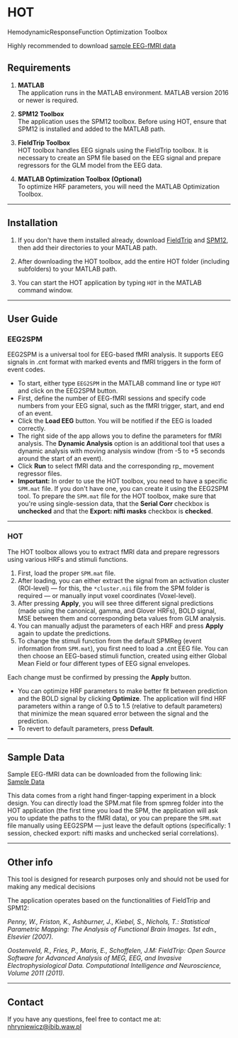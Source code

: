 # HOT
HemodynamicResponseFunction Optimization Toolbox

Highly recommended to download [sample EEG-fMRI data](https://drive.google.com/file/d/1mFTs1COvP2MuTMCKsjzLvS9_Z4FGC9PN/)

## **Requirements**

1. **MATLAB**  
   The application runs in the MATLAB environment. MATLAB version 2016 or newer is required.

2. **SPM12 Toolbox**  
   The application uses the SPM12 toolbox. Before using HOT, ensure that SPM12 is installed and added to the MATLAB path.

3. **FieldTrip Toolbox**  
   HOT toolbox handles EEG signals using the FieldTrip toolbox. It is necessary to create an SPM file based on the EEG signal and prepare regressors for the GLM model from the EEG data.

4. **MATLAB Optimization Toolbox (Optional)**  
   To optimize HRF parameters, you will need the MATLAB Optimization Toolbox.

---

## **Installation**

1. If you don't have them installed already, download [FieldTrip](https://www.fieldtriptoolbox.org/download/) and [SPM12](https://www.fil.ion.ucl.ac.uk/spm/software/download/), then add their directories to your MATLAB path.
   
2. After downloading the HOT toolbox, add the entire HOT folder (including subfolders) to your MATLAB path.
   
3. You can start the HOT application by typing `HOT` in the MATLAB command window.

---

## **User Guide**

### **EEG2SPM**

EEG2SPM is a universal tool for EEG-based fMRI analysis. It supports EEG signals in .cnt format with marked events and fMRI triggers in the form of event codes.

- To start, either type `EEG2SPM` in the MATLAB command line or type `HOT` and click on the EEG2SPM button.  
- First, define the number of EEG-fMRI sessions and specify code numbers from your EEG signal, such as the fMRI trigger, start, and end of an event.  
- Click the **Load EEG** button. You will be notified if the EEG is loaded correctly.  
- The right side of the app allows you to define the parameters for fMRI analysis. The **Dynamic Analysis** option is an additional tool that uses a dynamic analysis with moving analysis window (from -5 to +5 seconds around the start of an event).  
- Click **Run** to select fMRI data and the corresponding rp_ movement regressor files.
- **Important:** In order to use the HOT toolbox, you need to have a specific `SPM.mat` file. If you don't have one, you can create it using the EEG2SPM tool. To prepare the `SPM.mat` file for the HOT toolbox, make sure that you're using single-session data, that the **Serial Corr** checkbox is **unchecked** and that the **Export: nifti masks** checkbox is **checked**.

---

### **HOT**

The HOT toolbox allows you to extract fMRI data and prepare regressors using various HRFs and stimuli functions.

1. First, load the proper `SPM.mat` file.  
2. After loading, you can either extract the signal from an activation cluster (ROI-level) — for this, the `*cluster.nii` file from the SPM folder is required — or manually input voxel coordinates (Voxel-level).  
3. After pressing **Apply**, you will see three different signal predictions (made using the canonical, gamma, and Glover HRFs), BOLD signal, MSE between them and corresponding beta values from GLM analysis.  
4. You can manually adjust the parameters of each HRF and press **Apply** again to update the predictions.  
5. To change the stimuli function from the default SPMReg (event information from `SPM.mat`), you first need to load a .cnt EEG file. You can then choose an EEG-based stimuli function, created using either Global Mean Field or four different types of EEG signal envelopes.

Each change must be confirmed by pressing the **Apply** button.

- You can optimize HRF parameters to make better fit between prediction and the BOLD signal by clicking **Optimize**. The application will find HRF parameters within a range of 0.5 to 1.5 (relative to default parameters) that minimize the mean squared error between the signal and the prediction.
- To revert to default parameters, press **Default**.

---

## **Sample Data**

Sample EEG-fMRI data can be downloaded from the following link:  
[Sample Data](https://drive.google.com/file/d/1mFTs1COvP2MuTMCKsjzLvS9_Z4FGC9PN/)

This data comes from a right hand finger-tapping experiment in a block design. You can directly load the SPM.mat file from spmreg folder into the HOT application (the first time you load the SPM, the application will ask you to update the paths to the fMRI data), or you can prepare the `SPM.mat` file manually using EEG2SPM — just leave the default options (specifically: 1 session, checked export: nifti masks and unchecked serial correlations).

---

## **Other info**

This tool is designed for research purposes only and should not be used for making any medical decisions

The application operates based on the functionalities of FieldTrip and SPM12:

*Penny, W., Friston, K., Ashburner, J., Kiebel, S., Nichols, T.: Statistical Parametric Mapping: The Analysis of Functional Brain Images. 1st edn., Elsevier (2007).*

*Oostenveld, R., Fries, P., Maris, E., Schoffelen, J.M:  FieldTrip: Open Source Software for Advanced Analysis of MEG, EEG, and Invasive Electrophysiological Data. Computational Intelligence and Neuroscience, Volume 2011 (2011).*

---

## **Contact**

If you have any questions, feel free to contact me at: nhryniewicz@ibib.waw.pl

